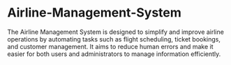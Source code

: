 # Airline-Management-System
The Airline Management System is designed to simplify and improve airline operations by automating tasks such as flight scheduling, ticket bookings, and customer management. It aims to reduce human errors and make it easier for both users and administrators to manage information efficiently.
